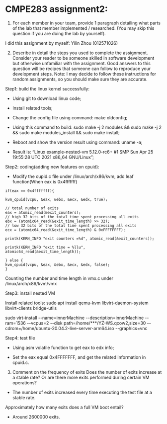# CMPE283 assignment2:
1. For each member in your team, provide 1 paragraph detailing what parts of the lab that member implemented / researched. (You may skip this question if you are doing the lab by yourself).

  I did this assignment by myself: 
  Yilin Zhou (012571026)

2. Describe in detail the steps you used to complete the assignment. Consider your reader to be someone skilled in software development but otherwise unfamiliar with the assignment. Good answers to this question will be recipes that someone can follow to reproduce your development steps.
Note: I may decide to follow these instructions for random assignments, so you should make sure they are accurate.

Step1: build the linux kernel successfully:

  - Using git to download linux code; 

  - Install related tools;

  - Change the config file using command: make oldconfig;

  - Using this command to build: sudo make -j 2 modules && sudo make -j 2 && sudo make modules_install && sudo make install;

  - Reboot and show the version result using command: uname -a;

  - Result is:
    “Linux example-nested-vm 5.12.0-rc6+ #1 SMP Sun Apr 25 19:55:28 UTC 2021 x86_64 GNU/Linux”;

Step2: coding(adding new features on cpuid):
  - Modify the cupid.c file under /linux/arch/x86/kvm, add leaf function(When eax is 0x4fffffff)
```
if(eax == 0x4fffffff){

kvm_cpuid(vcpu, &eax, &ebx, &ecx, &edx, true);

// total number of exits 
eax = atomic_read(&exit_counters);
// high 32 bits of the total time spent processing all exits
ebx = (atomic64_read(&exit_time_length) >> 32);
// low 32 bits of the total time spent processing all exits 
ecx = (atomic64_read(&exit_time_length) & 0xFFFFFFFF); 

printk(KERN_INFO "exit counters =%d", atomic_read(&exit_counters));

printk(KERN_INFO "exit time = %llu", atomic64_read(&exit_time_length));

} else {
kvm_cpuid(vcpu, &eax, &ebx, &ecx, &edx, false);
}
```
Counting the number and time length in vmx.c under /linux/arch/x86/kvm/vmx

Step3: install nested VM

Install related tools: sudo apt install qemu-kvm libvirt-daemon-system libvirt-clients bridge-utils

sudo virt-install --name=innerMachine --description=innerMachine --ram=1536 --vcpus=2 --disk path=/home/***/YZ-WS.qcow2,size=30 --cdrom=/home/ubuntu-20.04.2-live-server-arm64.iso --graphics=vnc


Step4: test file

- Using asm volatile function to get eax to edx info;

- Set the eax equal 0x4FFFFFFF, and get the related information in cpuid.c.

3. Comment on the frequency of exits
Does the number of exits increase at a stable rate? Or are there more exits performed during certain VM operations?

- The number of exits increased every time executing the test file at a stable rate.

Approximately how many exits does a full VM boot entail? 

- Around 2600000 exits.
